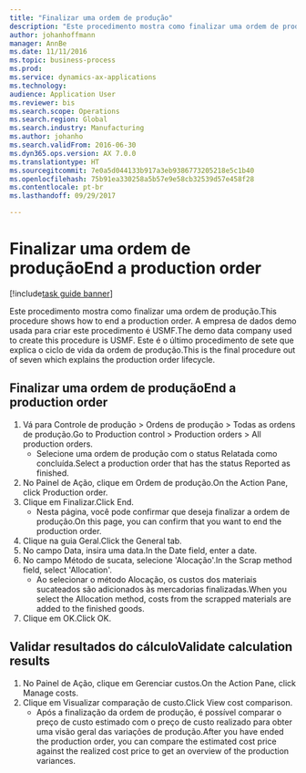 ```yaml
--- 
title: "Finalizar uma ordem de produção"
description: "Este procedimento mostra como finalizar uma ordem de produção."
author: johanhoffmann
manager: AnnBe
ms.date: 11/11/2016
ms.topic: business-process
ms.prod: 
ms.service: dynamics-ax-applications
ms.technology: 
audience: Application User
ms.reviewer: bis
ms.search.scope: Operations
ms.search.region: Global
ms.search.industry: Manufacturing
ms.author: johanho
ms.search.validFrom: 2016-06-30
ms.dyn365.ops.version: AX 7.0.0
ms.translationtype: HT
ms.sourcegitcommit: 7e0a5d044133b917a3eb9386773205218e5c1b40
ms.openlocfilehash: 75b91ea330258a5b57e9e58cb32539d57e458f28
ms.contentlocale: pt-br
ms.lasthandoff: 09/29/2017

---
```

# <a name="end-a-production-order"></a><span data-ttu-id="19935-103">Finalizar uma ordem de produção</span><span class="sxs-lookup"><span data-stu-id="19935-103">End a production order</span></span>

[!include[task guide banner](../../includes/task-guide-banner.md)]

<span data-ttu-id="19935-104">Este procedimento mostra como finalizar uma ordem de produção.</span><span class="sxs-lookup"><span data-stu-id="19935-104">This procedure shows how to end a production order.</span></span> <span data-ttu-id="19935-105">A empresa de dados demo usada para criar este procedimento é USMF.</span><span class="sxs-lookup"><span data-stu-id="19935-105">The demo data company used to create this procedure is USMF.</span></span> <span data-ttu-id="19935-106">Este é o último procedimento de sete que explica o ciclo de vida da ordem de produção.</span><span class="sxs-lookup"><span data-stu-id="19935-106">This is the final procedure out of seven which explains the production order lifecycle.</span></span>


## <a name="end-a-production-order"></a><span data-ttu-id="19935-107">Finalizar uma ordem de produção</span><span class="sxs-lookup"><span data-stu-id="19935-107">End a production order</span></span>
1. <span data-ttu-id="19935-108">Vá para Controle de produção > Ordens de produção > Todas as ordens de produção.</span><span class="sxs-lookup"><span data-stu-id="19935-108">Go to Production control > Production orders > All production orders.</span></span>
    * <span data-ttu-id="19935-109">Selecione uma ordem de produção com o status Relatada como concluída.</span><span class="sxs-lookup"><span data-stu-id="19935-109">Select a production order that has the status Reported as finished.</span></span>  
2. <span data-ttu-id="19935-110">No Painel de Ação, clique em Ordem de produção.</span><span class="sxs-lookup"><span data-stu-id="19935-110">On the Action Pane, click Production order.</span></span>
3. <span data-ttu-id="19935-111">Clique em Finalizar.</span><span class="sxs-lookup"><span data-stu-id="19935-111">Click End.</span></span>
    * <span data-ttu-id="19935-112">Nesta página, você pode confirmar que deseja finalizar a ordem de produção.</span><span class="sxs-lookup"><span data-stu-id="19935-112">On this page, you can confirm that you want to end the production order.</span></span>  
4. <span data-ttu-id="19935-113">Clique na guia Geral.</span><span class="sxs-lookup"><span data-stu-id="19935-113">Click the General tab.</span></span>
5. <span data-ttu-id="19935-114">No campo Data, insira uma data.</span><span class="sxs-lookup"><span data-stu-id="19935-114">In the Date field, enter a date.</span></span>
6. <span data-ttu-id="19935-115">No campo Método de sucata, selecione 'Alocação'.</span><span class="sxs-lookup"><span data-stu-id="19935-115">In the Scrap method field, select 'Allocation'.</span></span>
    * <span data-ttu-id="19935-116">Ao selecionar o método Alocação, os custos dos materiais sucateados são adicionados às mercadorias finalizadas.</span><span class="sxs-lookup"><span data-stu-id="19935-116">When you select the Allocation method, costs from the scrapped materials are added to the finished goods.</span></span>  
7. <span data-ttu-id="19935-117">Clique em OK.</span><span class="sxs-lookup"><span data-stu-id="19935-117">Click OK.</span></span>

## <a name="validate-calculation-results"></a><span data-ttu-id="19935-118">Validar resultados do cálculo</span><span class="sxs-lookup"><span data-stu-id="19935-118">Validate calculation results</span></span>
1. <span data-ttu-id="19935-119">No Painel de Ação, clique em Gerenciar custos.</span><span class="sxs-lookup"><span data-stu-id="19935-119">On the Action Pane, click Manage costs.</span></span>
2. <span data-ttu-id="19935-120">Clique em Visualizar comparação de custo.</span><span class="sxs-lookup"><span data-stu-id="19935-120">Click View cost comparison.</span></span>
    * <span data-ttu-id="19935-121">Após a finalização da ordem de produção, é possível comparar o preço de custo estimado com o preço de custo realizado para obter uma visão geral das variações de produção.</span><span class="sxs-lookup"><span data-stu-id="19935-121">After you have ended the production order, you can compare the estimated cost price against the realized cost price to get an overview of the production variances.</span></span>  


